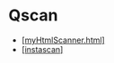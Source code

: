 # Qscan 
- [[myHtmlScanner.html]](https://eugenepai.github.io/Qscan/myHtmlScanner.html)
- [[instascan]](https://eugenepai.github.io/Qscan/instascan/instascan-t1.html)
